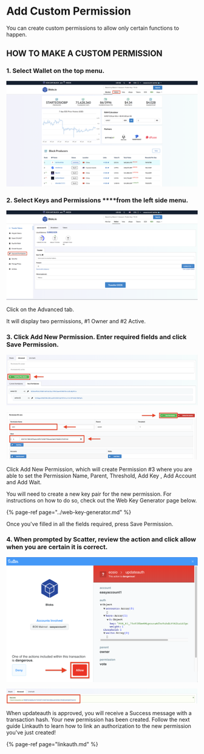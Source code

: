 # Add Custom Permission

You can create custom permissions to allow only certain functions to happen. 

## HOW TO MAKE A CUSTOM PERMISSION

### 1. Select **Wallet** on the top menu.

![](../../.gitbook/assets/image%20%2839%29.png)

### 2. Select Keys and Permissions ****from the left side menu.

![](../../.gitbook/assets/image%20%2832%29.png)

Click on the Advanced tab.

It will display two permissions, \#1 Owner and \#2 Active. 

### 3. Click Add New Permission. Enter required fields and click Save Permission.

![](../../.gitbook/assets/image%20%2814%29.png)

![](../../.gitbook/assets/image%20%2891%29.png)

Click Add New Permission, which will create Permission \#3 where you are able to set the Permission Name, Parent, Threshold, Add Key , Add Account and Add Wait.

You will need to create a new key pair for the new permission. For instructions on how to do so, check out the Web Key Generator page below.

{% page-ref page="../web-key-generator.md" %}

Once you've filled in all the fields required, press Save Permission.

### 4. When prompted by Scatter, review the action and click allow when you are certain it is correct.

![](../../.gitbook/assets/image%20%2896%29.png)

![](../../.gitbook/assets/image%20%2816%29.png)

When updateauth is approved, you will receive a Success message with a transaction hash. Your new permission has been created. Follow the next guide Linkauth to learn how to link an authorization to the new permission you've just created!

{% page-ref page="linkauth.md" %}

